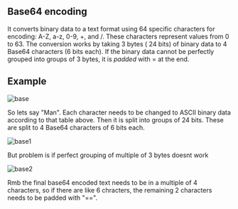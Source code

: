 ## Base64 encoding
It converts binary data to a text format using 64 specific characters for encoding: A-Z, a-z, 0-9, +, and /. 
These characters represent values from 0 to 63. The conversion works by taking 3 bytes ( 24 bits) of binary data to 4 
Base64 characters (6 bits each). If the binary data cannot be perfectly grouped into groups of 3 bytes, it is *padded*
with = at the end. 

## Example
![base](https://github.com/brian6484/CSKnowledge/assets/56388433/361ad8fa-aff5-4125-9235-adc92e1e075f)

So lets say "Man". Each character needs to be changed to ASCII binary data according to that table above. Then it is 
split into groups of 24 bits. These are split to 4 Base64 characters of 6 bits each.

![base1](https://github.com/brian6484/CSKnowledge/assets/56388433/fa26cd75-3abb-4372-aeb6-6c2a4f03fbdf)

But problem is if perfect grouping of multiple of 3 bytes doesnt work

![base2](https://github.com/brian6484/CSKnowledge/assets/56388433/358d4c51-bb90-4b0b-9c6c-53e4ead4c0c2)

Rmb the final base64 encoded text needs to be in a multiple of 4 characters, so if there are like 6 chracters, the remaining 2 characters needs to be padded with "==".
